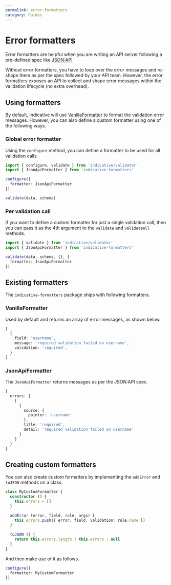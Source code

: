 ```yaml
---
permalink: error-formatters
category: Guides
---
```


# Error formatters

Error formatters are helpful when you are writing an API server following a pre-defined spec like [JSON:API](https://jsonapi.org)

Without error formatters, you have to loop over the error messages and re-shape them as per the spec followed by your API team. However, the error formatters exposes an API to collect and shape error messages within the validation lifecycle (no extra overhead).

## Using formatters

By default, Indicative will use [VanillaFormatter](https://github.com/poppinss/indicative-formatters/blob/develop/src/VanillaFormatter.ts) to format the validation error messages. However, you can also define a custom formatter using one of the following ways.

### Global error formatter

Using the `configure` method, you can define a formatter to be used for all validation calls.

```ts
import { configure, validate } from 'indicative/validator'
import { JsonApiFormatter } from 'indicative-formatters'

configure({
  formatter: JsonApiFormatter
})

validate(data, schema)
```

### Per validation call

If you want to define a custom formatter for just a single validation call, then you can pass it as the 4th argument to the `validate` and `validateAll` methods.

```ts
import { validate } from 'indicative/validator'
import { JsonApiFormatter } from 'indicative-formatters'

validate(data, schema, {}, {
  formatter: JsonApiFormatter
})
```

## Existing formatters

The `indicative-formatters` package ships with following formatters.

### VanillaFormatter
Used by default and returns an array of error messages, as shown below.

```ts
[
  {
    field: 'username',
    message: 'required validation failed on username',
    validation: 'required',
  }
]
```


### JsonApiFormatter
The `JsonApiFormatter` returns messages as per the JSON:API spec.

```ts
{
  errors: {
    [
      {
        source: {
          pointer: 'username'
        },
        title: 'required',
        detail: 'required validation failed on username'
      }
    ]
  }
}
```


## Creating custom formatters
You can also create custom formatters by implementing the `addError` and `toJSON` methods on a class.

```ts
class MyCustomFormatter {
  constructor () {
    this.errors = []
  }

  addError (error, field, rule, args) {
    this.errors.push({ error, field, validation: rule.name })
  }
  
  toJSON () {
    return this.errors.length ? this.errors : null
  }
}
```

And then make use of it as follows.

```ts
configure({
  formatter: MyCustomFormatter
})
```

